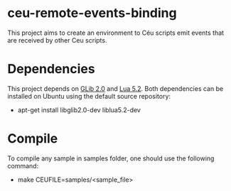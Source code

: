 # ceu-remote-events-binding
This project aims to create an environment to Céu scripts emit events that are received
by other Ceu scripts.

# Dependencies
This project depends on [GLib 2.0](https://developer.gnome.org/glib/) and [Lua 5.2](http://www.lua.org/). 
Both dependencies can be installed on Ubuntu using the default source repository:

* apt-get install libglib2.0-dev liblua5.2-dev 

# Compile
To compile any sample in samples folder, one should use the following command:

* make CEUFILE=samples/<sample_file>

